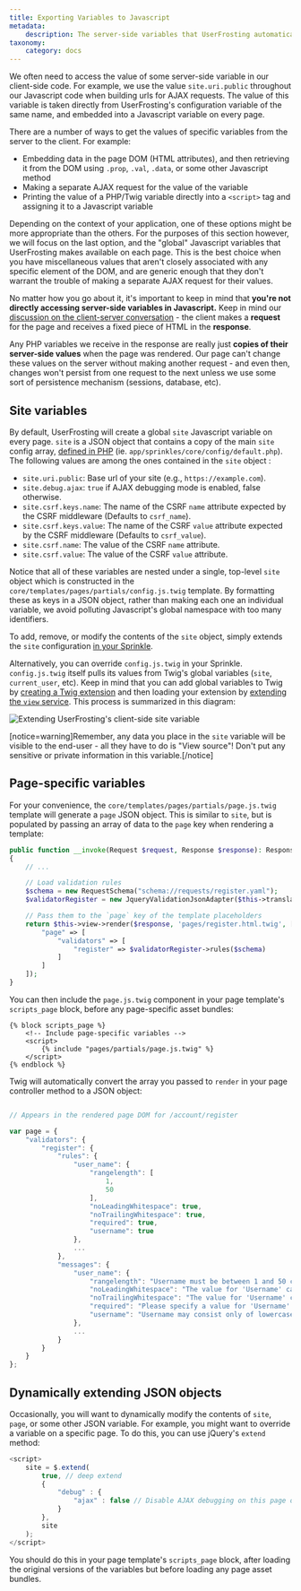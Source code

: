 ```yaml
---
title: Exporting Variables to Javascript
metadata:
    description: The server-side variables that UserFrosting automatically exports to your pages as Javascript variables, and suggestions for exporting additional variables in your application.
taxonomy:
    category: docs
---
```


We often need to access the value of some server-side variable in our client-side code. For example, we use the value `site.uri.public` throughout our Javascript code when building urls for AJAX requests. The value of this variable is taken directly from UserFrosting's configuration variable of the same name, and embedded into a Javascript variable on every page.

There are a number of ways to get the values of specific variables from the server to the client. For example:

- Embedding data in the page DOM (HTML attributes), and then retrieving it from the DOM using `.prop`, `.val`, `.data`, or some other Javascript method
- Making a separate AJAX request for the value of the variable
- Printing the value of a PHP/Twig variable directly into a `<script>` tag and assigning it to a Javascript variable

Depending on the context of your application, one of these options might be more appropriate than the others. For the purposes of this section however, we will focus on the last option, and the "global" Javascript variables that UserFrosting makes available on each page. This is the best choice when you have miscellaneous values that aren't closely associated with any specific element of the DOM, and are generic enough that they don't warrant the trouble of making a separate AJAX request for their values.

No matter how you go about it, it's important to keep in mind that **you're not directly accessing server-side variables in Javascript.** Keep in mind our [discussion on the client-server conversation](/background/the-client-server-conversation) - the client makes a **request** for the page and receives a fixed piece of HTML in the **response**.

Any PHP variables we receive in the response are really just **copies of their server-side values** when the page was rendered. Our page can't change these values on the server without making another request - and even then, changes won't persist from one request to the next unless we use some sort of persistence mechanism (sessions, database, etc).

## Site variables

By default, UserFrosting will create a global `site` Javascript variable on every page. `site` is a JSON object that contains a copy of the main `site` config array, [defined in PHP](/configuration/config-files) (ie. `app/sprinkles/core/config/default.php`). The following values are among the ones contained in the `site` object :

- `site.uri.public`: Base url of your site (e.g., `https://example.com`).
- `site.debug.ajax`: `true` if AJAX debugging mode is enabled, false otherwise.
- `site.csrf.keys.name`: The name of the CSRF `name` attribute expected by the CSRF middleware (Defaults to `csrf_name`).
- `site.csrf.keys.value`: The name of the CSRF `value` attribute expected by the CSRF middleware (Defaults to `csrf_value`).
- `site.csrf.name`: The value of the CSRF `name` attribute.
- `site.csrf.value`: The value of the CSRF `value` attribute.

Notice that all of these variables are nested under a single, top-level `site` object which is constructed in the `core/templates/pages/partials/config.js.twig` template. By formatting these as keys in a JSON object, rather than making each one an individual variable, we avoid polluting Javascript's global namespace with too many identifiers.

To add, remove, or modify the contents of the `site` object, simply extends the `site` configuration [in your Sprinkle](/configuration/config-files#file-structure).

Alternatively, you can override `config.js.twig` in your Sprinkle. `config.js.twig` itself pulls its values from Twig's global variables (`site`, `current_user`, etc). Keep in mind that you can add global variables to Twig by [creating a Twig extension](https://twig.sensiolabs.org/doc/2.x/advanced.html#creating-an-extension) and then loading your extension by [extending the `view` service](/services/extending-services#extending-existing-services). This process is summarized in this diagram:

![Extending UserFrosting's client-side site variable](/images/extending-site-variable.png)

[notice=warning]Remember, any data you place in the `site` variable will be visible to the end-user - all they have to do is "View source"! Don't put any sensitive or private information in this variable.[/notice]

## Page-specific variables

For your convenience, the `core/templates/pages/partials/page.js.twig` template will generate a `page` JSON object. This is similar to `site`, but is populated by passing an array of data to the `page` key when rendering a template:

```php
public function __invoke(Request $request, Response $response): Response
{
    // ...

    // Load validation rules
    $schema = new RequestSchema("schema://requests/register.yaml");
    $validatorRegister = new JqueryValidationJsonAdapter($this->translator);

    // Pass them to the `page` key of the template placeholders
    return $this->view->render($response, 'pages/register.html.twig', [
        "page" => [
            "validators" => [
                "register" => $validatorRegister->rules($schema)
            ]
        ]
    ]);
}
```

You can then include the `page.js.twig` component in your page template's `scripts_page` block, before any page-specific asset bundles:

```twig
{% block scripts_page %}
    <!-- Include page-specific variables -->
    <script>
        {% include "pages/partials/page.js.twig" %}
    </script>
{% endblock %}
```

Twig will automatically convert the array you passed to `render` in your page controller method to a JSON object:

```js

// Appears in the rendered page DOM for /account/register

var page = {
    "validators": {
        "register": {
            "rules": {
                "user_name": {
                    "rangelength": [
                        1,
                        50
                    ],
                    "noLeadingWhitespace": true,
                    "noTrailingWhitespace": true,
                    "required": true,
                    "username": true
                },
                ...
            },
            "messages": {
                "user_name": {
                    "rangelength": "Username must be between 1 and 50 characters in length.",
                    "noLeadingWhitespace": "The value for 'Username' cannot begin with spaces, tabs, or other whitespace.",
                    "noTrailingWhitespace": "The value for 'Username' cannot end with spaces, tabs, or other whitespace.",
                    "required": "Please specify a value for 'Username'.",
                    "username": "Username may consist only of lowercase letters, numbers, '.', '-', and '_'."
                },
                ...
            }
        }
    }
};
```

## Dynamically extending JSON objects

Occasionally, you will want to dynamically modify the contents of `site`, `page`, or some other JSON variable. For example, you might want to override a variable on a specific page. To do this, you can use jQuery's `extend` method:

```js
<script>
    site = $.extend(
        true, // deep extend
        {
            "debug" : {
                "ajax" : false // Disable AJAX debugging on this page only
            }
        },
        site
    );
</script>
```

You should do this in your page template's `scripts_page` block, after loading the original versions of the variables but before loading any page asset bundles.
